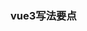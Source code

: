 ### vue3写法要点
###### <script setup> 函数式 与 export default defineComponent({ setup(){} }) | export default { setup(){} }
1. defineXXX方法只能用于函数式，例如：defineEmits,defineProps,defineExpose
2. 后两者写法差不多一个意思，支持生命周期，props 和 emit等可以借助 setup(props, {attrs,slots,emits,expose}){},注意最后要return
###### ref 可以定义响应式数据，也可以用来获取dom, 这里记录获取dom的坑
1. 子组件 和 普通标签 有点区别。 

```
<test ref="testbox"></test>
<div ref="login"></div>
```
调用时：

```
setup() {
    const testbox = ref<InstanceType<typeof test> | null>(null) // ts 获取子组件的类型
    const login = ref(null as HTMLDivElement | null) // 标签类型，后面使用时，可能为null会提示不能去里面的属性，要做判断或者使用'?'取，例如 testbox.value?.a
    onMounted(()=> {
        console.log('test==',testbox.value?.a) // a 需要在 test组件中 利用 defineExpose 或者 expose 暴露出来
        console.log('login==',login.value)
    })
    return {
        testbox,
        login
    }
}

```
```
// defineEmits 用法
const emit = defineEmits<{ (e: "emitCode", code: string): void }>();
emit('emitCode', code)
```   
2. ts 使用中括号时
```
const obj = ref<{a:string}>({a:'abc'})
const test = (type: keyof {a:string}) => {
    console.log(obj.value[type])
}
```
3. 获取组件类型: InstanceType<typeof component_name>

### 事件总线用 mitt
### 状态管理vuex 或者 pinia
vuex:
```
// 注意： main.ts 中注入
import { useStore } from "vuex"
const store = useStore()
store.dispatch('updateCommentsAction', 25)

```
```
// vuex.ts
import { createStore } from 'vuex'
import { Commit } from "vuex"
import { State } from '../types/store'

export default createStore({
  state: {
    comments: 0,
    typeId: 'user001',
    showName: true,
    count: 0,
    user: {
      name: 'joy',
      pwd: '123456'
    }
  },
  getters: {
    getId: (state: State) => state.typeId,
    getUser: (state: State) => state.user
  },
  mutations: {
    showUserName(state: State) {
      state.showName = false
    },
    updateCount(state: State) {
      state.count++
    },
    updateComments(state: State, payload: number) {
      state.comments = payload
    }
  },
  actions: {
    getUserList(context: { commit: Commit }) {
      context.commit('updateCount')
    },
    updateCommentsAction(context: { commit: Commit }, payload: number) {
      context.commit('updateComments', payload)
    }
  },
  modules: {

  }
})

```

pinia:
```
// main.ts 注入
import { createPinia } from 'pinia'
app.use(createPinia())
// .vue文件中使用
import { todoStore } from '../../store/pinia'
import { storeToRefs } from 'pinia'
const store = todoStore()
const { todos,filter,nextId } = storeToRefs(store)
const testFuc = () => {
  console.log(store)
  store.addTodo('test1')
}
```
### ui 框架的换肤 vite插件
参考方案： [https://mp.weixin.qq.com/s/VvmZdLP-ry0XIYCA5qd7bA](https://mp.weixin.qq.com/s/VvmZdLP-ry0XIYCA5qd7bA)
换肤主要分两部分：1.ui框架组件的换肤，通常ui框架会提供方案。 2.普通h5标签的换肤。
理想思路：定义css变量，局部样式时利用var(变量名)的方式给颜色，然后根据当前主题色给这个变量赋值。
此管理系统的颜色要求：
  1.header 和 sidebar 只各自分黑白版。黑板白字，白板黑字。
  2.内容区的元素需要换肤的部分设置背景色和字体色。部分不需要其他颜色的也是黑板白字，白板黑字
### 没有name的情况下，怎么写递归组件，keep-alive如何匹配? 
答：会使用文件名作为name，参考：[https://www.cnblogs.com/guangzan/p/15021560.html#name-的自动推导](https://www.cnblogs.com/guangzan/p/15021560.html#name-的自动推导)
### 路由权限设计
### 布局，布局切换

### form表单特殊情况，批量新增，新增时存在必填字段需要校验时。由于是批量，可能一次多行，每行需要校验的字段相同。
文档中 ‘动态增减嵌套字段’ 此处即类似为此特殊情况，from的里面套着个循环校验，多行，每行一或多个字段需要校验。文档中用 a-form 包裹 a-space 加 v-for。
同理引申一下，可能存在写法是 a-form 包裹一个 a-table, 也能套用文档此部分，但是提交时的确定按钮，往往不只有提交操作，可能还有其他操作，例如标签管理中的批量新增是在弹窗里，
确定按钮不仅有提交form的操作，校验通过时还要有关闭弹窗的操作，或者按钮loading的逻辑，此时就不好用 <a-button html-type="submit">提交</a-button> 方式提交。
1. 普通情况 还可以使用 useForm 方式来提交。（此中情况貌似困难，获取validate方法时 需要传入规则，此处不好定义循环中的规则）
2. 标签管理处用的 ref, 通过ref也能获取到validate方法。

### color-picker
文档：https://aesoper101.github.io/vue3-colorpicker/?path=/story/example-introduction--page
```
// 渐变色只能设置固定颜色与选中颜色渐变，有点局限。几乎可以不用它，直接写固定值，不传控制台会报错。
<color-picker
  pickerType="fk"
  useType="pure"
  lang="ZH-cn"
  format="hex"
  :disableHistory="true"
  :disableAlpha="true"
  v-model:pureColor="color"
  v-model:gradientColor="gradientColor"
/>
```

